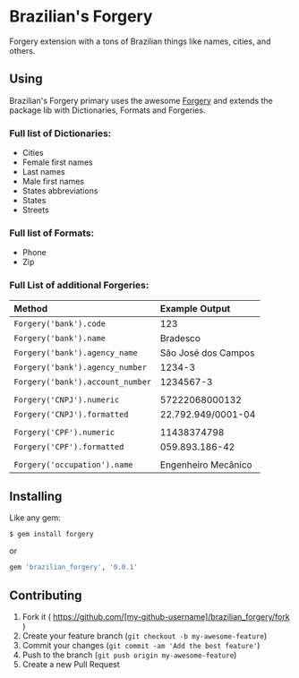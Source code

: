 # Brazilian's Forgery

Forgery extension with a tons of Brazilian things like names, cities, and others.

## Using

Brazilian's Forgery primary uses the awesome [Forgery](https://github.com/sevenwire/forgery) and extends the package lib with Dictionaries, Formats and Forgeries.


### Full list of Dictionaries:

* Cities
* Female first names
* Last names
* Male first names
* States abbreviations
* States
* Streets


### Full list of Formats:

* Phone
* Zip


### Full List of additional Forgeries:

Method                                          | Example Output
:------------------------------                 |:----------------
`Forgery('bank').code`                          | 123
`Forgery('bank').name`                          | Bradesco
`Forgery('bank').agency_name`                   | São José dos Campos
`Forgery('bank').agency_number`                 | 1234-3
`Forgery('bank').account_number`                | 1234567-3
                                                |
`Forgery('CNPJ').numeric`                       | 57222068000132
`Forgery('CNPJ').formatted`                     | 22.792.949/0001-04
                                                |
`Forgery('CPF').numeric`                        | 11438374798
`Forgery('CPF').formatted`                      | 059.893.186-42
                                                |
`Forgery('occupation').name`                    | Engenheiro Mecânico


## Installing

Like any gem:

```console
$ gem install forgery
```

or

```ruby
gem 'brazilian_forgery', '0.0.1'
```


## Contributing

1. Fork it ( https://github.com/[my-github-username]/brazilian_forgery/fork )
2. Create your feature branch (`git checkout -b my-awesome-feature`)
3. Commit your changes (`git commit -am 'Add the best feature'`)
4. Push to the branch (`git push origin my-awesome-feature`)
5. Create a new Pull Request

